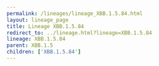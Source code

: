 ```yaml
---
permalink: /lineages/lineage_XBB.1.5.84.html
layout: lineage_page
title: Lineage XBB.1.5.84
redirect_to: ../lineage.html?lineage=XBB.1.5.84
lineage: XBB.1.5.84
parent: XBB.1.5
children: ['XBB.1.5.84']
---
```

